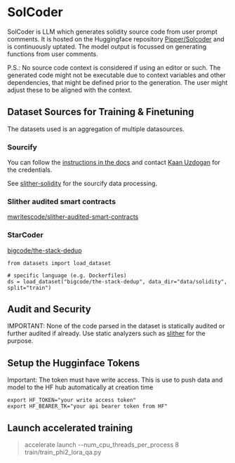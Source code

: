 # SolCoder
SolCoder is LLM which generates solidity source code from user prompt comments. It is hosted on the Huggingface repository [Pipper/Solcoder](https://huggingface.co/Pipper/SolCoder) and is continuously uptated. The model output is focussed on generating functions from user comments.

P.S.: No source code context is considered if using an editor or such. The generated code might not be executable due to context variables and other dependencies, that might be defined prior to the generation. The user might adjust these to be aligned with the context.


## Dataset Sources for Training & Finetuning 
The datasets used is an aggregation of multiple datasources.

### Sourcify
You can follow the [instructions in the docs](https://docs.sourcify.dev/docs/repository/#s3-bucket) and contact [Kaan Uzdogan](mailto:kaan.uzdogan@ethereum.org) for the credentials.

See [slither-solidity](https://github.com/STetsing/slither-solidity.git) for the sourcify data processing.

### Slither audited smart contracts
[mwritescode/slither-audited-smart-contracts](https://huggingface.co/datasets/mwritescode/slither-audited-smart-contracts)

### StarCoder 
[bigcode/the-stack-dedup](https://huggingface.co/datasets/bigcode/the-stack-dedup)

```
from datasets import load_dataset

# specific language (e.g. Dockerfiles) 
ds = load_dataset("bigcode/the-stack-dedup", data_dir="data/solidity", split="train")
```

## Audit and Security
IMPORTANT: None of the code parsed in the dataset is statically audited or further audited if already. Use static analyzers such as [slither](https://github.com/crytic/slither#api-documentation) for the purpose. 

## Setup the Hugginface Tokens 
Important: The token must have write access. This is use to push data and model to the HF hub automatically at creation time
``` 
export HF_TOKEN="your write access token"
export HF_BEARER_TK="your api bearer token from HF"
```

## Launch accelerated training 
> accelerate launch --num_cpu_threads_per_process 8  train/train_phi2_lora_qa.py 